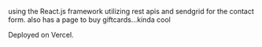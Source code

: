 
using the React.js framework utilizing rest apis and sendgrid for the contact form.
also has a page to buy giftcards...kinda cool


Deployed on Vercel.
